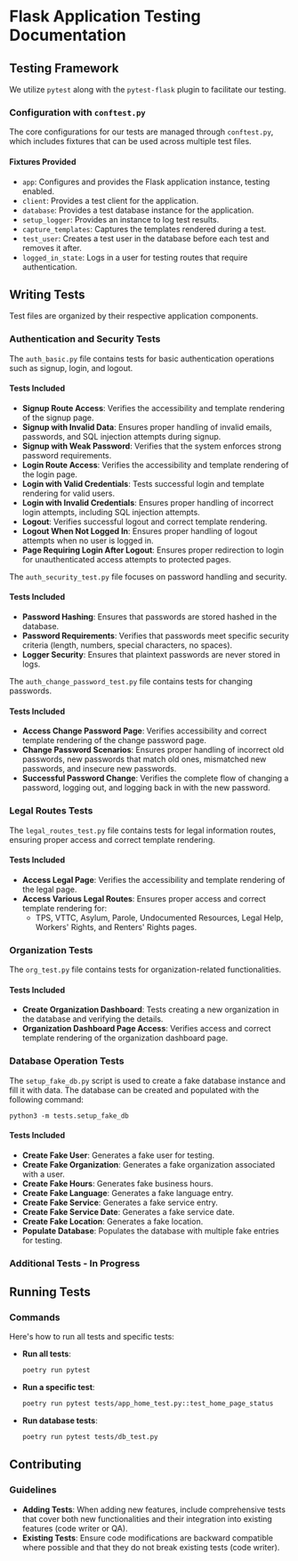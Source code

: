 # Flask Application Testing Documentation

## Testing Framework

We utilize `pytest` along with the `pytest-flask` plugin to facilitate our testing.

### Configuration with `conftest.py`

The core configurations for our tests are managed through `conftest.py`, which includes fixtures that can be used across multiple test files.

#### Fixtures Provided

- `app`: Configures and provides the Flask application instance, testing enabled.
- `client`: Provides a test client for the application.
- `database`: Provides a test database instance for the application.
- `setup_logger`: Provides an instance to log test results.
- `capture_templates`: Captures the templates rendered during a test.
- `test_user`: Creates a test user in the database before each test and removes it after.
- `logged_in_state`: Logs in a user for testing routes that require authentication.

## Writing Tests

Test files are organized by their respective application components.

### Authentication and Security Tests

The `auth_basic.py` file contains tests for basic authentication operations such as signup, login, and logout.

#### Tests Included

- **Signup Route Access**: Verifies the accessibility and template rendering of the signup page.
- **Signup with Invalid Data**: Ensures proper handling of invalid emails, passwords, and SQL injection attempts during signup.
- **Signup with Weak Password**: Verifies that the system enforces strong password requirements.
- **Login Route Access**: Verifies the accessibility and template rendering of the login page.
- **Login with Valid Credentials**: Tests successful login and template rendering for valid users.
- **Login with Invalid Credentials**: Ensures proper handling of incorrect login attempts, including SQL injection attempts.
- **Logout**: Verifies successful logout and correct template rendering.
- **Logout When Not Logged In**: Ensures proper handling of logout attempts when no user is logged in.
- **Page Requiring Login After Logout**: Ensures proper redirection to login for unauthenticated access attempts to protected pages.

The `auth_security_test.py` file focuses on password handling and security.

#### Tests Included

- **Password Hashing**: Ensures that passwords are stored hashed in the database.
- **Password Requirements**: Verifies that passwords meet specific security criteria (length, numbers, special characters, no spaces).
- **Logger Security**: Ensures that plaintext passwords are never stored in logs.

The `auth_change_password_test.py` file contains tests for changing passwords.

#### Tests Included

- **Access Change Password Page**: Verifies accessibility and correct template rendering of the change password page.
- **Change Password Scenarios**: Ensures proper handling of incorrect old passwords, new passwords that match old ones, mismatched new passwords, and insecure new passwords.
- **Successful Password Change**: Verifies the complete flow of changing a password, logging out, and logging back in with the new password.

### Legal Routes Tests

The `legal_routes_test.py` file contains tests for legal information routes, ensuring proper access and correct template rendering.

#### Tests Included

- **Access Legal Page**: Verifies the accessibility and template rendering of the legal page.
- **Access Various Legal Routes**: Ensures proper access and correct template rendering for:
  - TPS, VTTC, Asylum, Parole, Undocumented Resources, Legal Help, Workers' Rights, and Renters' Rights pages.

### Organization Tests

The `org_test.py` file contains tests for organization-related functionalities.

#### Tests Included

- **Create Organization Dashboard**: Tests creating a new organization in the database and verifying the details.
- **Organization Dashboard Page Access**: Verifies access and correct template rendering of the organization dashboard page.

### Database Operation Tests

The `setup_fake_db.py` script is used to create a fake database instance and fill it with data.
The database can be created and populated with the following command:
```
python3 -m tests.setup_fake_db
```

#### Tests Included

- **Create Fake User**: Generates a fake user for testing.
- **Create Fake Organization**: Generates a fake organization associated with a user.
- **Create Fake Hours**: Generates fake business hours.
- **Create Fake Language**: Generates a fake language entry.
- **Create Fake Service**: Generates a fake service entry.
- **Create Fake Service Date**: Generates a fake service date.
- **Create Fake Location**: Generates a fake location.
- **Populate Database**: Populates the database with multiple fake entries for testing.

### Additional Tests - In Progress

## Running Tests

### Commands

Here's how to run all tests and specific tests:

- **Run all tests**:
  ```bash
  poetry run pytest
  ```
- **Run a specific test**:
  ```bash
  poetry run pytest tests/app_home_test.py::test_home_page_status
  ```
- **Run database tests**:
  ```bash
  poetry run pytest tests/db_test.py
  ```

## Contributing

### Guidelines

- **Adding Tests**: When adding new features, include comprehensive tests that cover both new functionalities and their integration into existing features (code writer or QA).
- **Existing Tests**: Ensure code modifications are backward compatible where possible and that they do not break existing tests (code writer).
